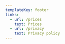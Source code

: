 ```yaml
---
templateKey: footer
links:
  - url: /prices
    text: Prices
  - url: /privacy
    text: Privacy policy
---
```

